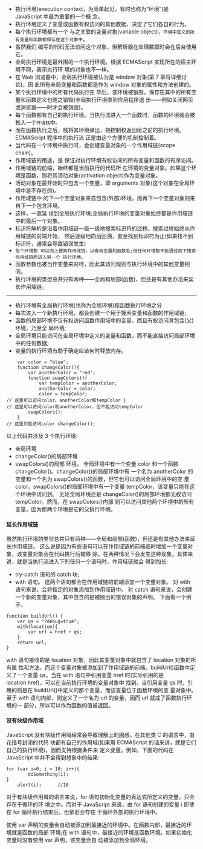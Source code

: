 - 执行环境(execution context，为简单起见，有时也称为“环境”)是 JavaScript 中最为重要的一个概 念。
- 执行环境定义了变量或函数有权访问的其他数据，决定了它们各自的行为。
- 每个执行环境都有一个 与之关联的变量对象(variable object)，`环境中定义的所有变量和函数都保存在这个对象中`。
- 虽然我们 编写的代码无法访问这个对象，但解析器在处理数据时会在后台使用它。
- 全局执行环境是最外围的一个执行环境。根据 ECMAScript 实现所在的宿主环境不同，表示执行环 境的对象也不一样。
- 在 Web 浏览器中，全局执行环境被认为是 window 对象(第 7 章将详细讨论)，因 此所有全局变量和函数都是作为 window 对象的属性和方法创建的。
- 某个执行环境中的所有代码执行完 毕后，该环境被销毁，保存在其中的所有变量和函数定义也随之销毁(全局执行环境直到应用程序退 出——例如关闭网页或浏览器——时才会被销毁)。
- 每个函数都有自己的执行环境。当执行流进入一个函数时，函数的环境就会被推入一个`环境栈`中。
- 而在函数执行之后，栈将其环境弹出，把控制权返回给之前的执行环境。ECMAScript 程序中的执行流 正是由这个方便的机制控制着。
- 当代码在一个环境中执行时，会创建变量对象的一个作用域链(scope chain)。
- 作用域链的用途，是 保证对执行环境有权访问的所有变量和函数的有序访问。
- 作用域链的前端，始终都是当前执行的代码所 在环境的变量对象。如果这个环境是函数，则将其活动对象(activation object)作为变量对象。
- 活动对象在最开始时只包含一个变量，即 arguments 对象(这个对象在全局环境中是不存在的)。
- 作用域链中 的下一个变量对象来自包含(外部)环境，而再下一个变量对象则来自下一个包含环境。
- 这样，一直延 续到全局执行环境;全局执行环境的变量对象始终都是作用域链中的最后一个对象。
- 标识符解析是沿着作用域链一级一级地搜索标识符的过程。搜索过程始终从作用域链的前端开始， 然后逐级地向后回溯，直至找到标识符为止(如果找不到标识符，通常会导致错误发生)
- `每个环境都 可以向上搜索作用域链，以查询变量和函数名;但任何环境都不能通过向下搜索作用域链而进入另一个 执行环境。`
-  函数参数也被当作变量来对待，因此其访问规则与执行环境中的其他变量相同。
- 执行环境的类型总共只有两种——全局和局部(函数)，但还是有其他办法来延长作用域链。
--------
- 执行环境有全局执行环境(也称为全局环境)和函数执行环境之分
- 每次进入一个新执行环境，都会创建一个用于搜索变量和函数的作用域链;
- 函数的局部环境不仅有权访问函数作用域中的变量，而且有权访问其包含(父)环境，乃至全
  局环境;
- 全局环境只能访问在全局环境中定义的变量和函数，而不能直接访问局部环境中的任何数据;
- 变量的执行环境有助于确定应该何时释放内存。
```
    var color = "blue";
    function changeColor(){
        var anotherColor = "red";
        function swapColors(){
            var tempColor = anotherColor;
            anotherColor = color;
            color = tempColor;
// 这里可以访问color、anotherColor和tempColor }
// 这里可以访问color和anotherColor，但不能访问tempColor
        swapColors();
    }
// 这里只能访问color changeColor();

```
以上代码共涉及 3 个执行环境:
- 全局环境
- changeColor()的局部环境
- swapColors()的局部 环境。
全局环境中有一个变量 color 和一个函数 changeColor()。changeColor()的局部环境中有 一个名为 anotherColor 的变量和一个名为 swapColors()的函数，但它也可以访问全局环境中的变 量 color。swapColors()的局部环境中有一个变量 tempColor，该变量只能在这个环境中访问到。 无论全局环境还是 changeColor()的局部环境都无权访问 tempColor。然而，在 swapColors()内部 则可以访问其他两个环境中的所有变量，因为那两个环境是它的父执行环境。

#### 延长作用域链
虽然执行环境的类型总共只有两种——全局和局部(函数)，但还是有其他办法来延长作用域链。 这么说是因为有些语句可以在作用域链的前端临时增加一个变量对象，该变量对象会在代码执行后被移 除。在两种情况下会发生这种现象。具体来说，就是当执行流进入下列任何一个语句时，作用域链就会 得到加长:

- try-catch 语句的 catch 块;
- with 语句。
这两个语句都会在作用域链的前端添加一个变量对象。
对 with 语句来说，会将指定的对象添加到作用域链中。
对 catch 语句来说，会创建一个新的变量对象，其中包含的是被抛出的错误对象的声明。
下面看一个例子。
```
function buildUrl() {
    var qs = "?debug=true";
    with(location){
        var url = href + qs;
    }
    return url;
}
```
with 语句接收的是 location 对象，因此其变量对象中就包含了 location 对象的所有属 性和方法，而这个变量对象被添加到了作用域链的前端。buildUrl()函数中定义了一个变量 qs。当在 with 语句中引用变量 href 时(实际引用的是 location.href)，可以在当前执行环境的变量对象中 找到。当引用变量 qs 时，引用的则是在 buildUrl()中定义的那个变量，而该变量位于函数环境的变 量对象中。至于 with 语句内部，则定义了一个名为 url 的变量，因而 url 就成了函数执行环境的一 部分，所以可以作为函数的值被返回。

#### 没有块级作用域
JavaScript 没有块级作用域经常会导致理解上的困惑。在其他类 C 的语言中，由花括号封闭的代码 块都有自己的作用域(如果用 ECMAScript 的话来讲，就是它们自己的执行环境)，因而支持根据条件来 定义变量。例如，下面的代码在 JavaScript 中并不会得到想象中的结果:
```
for (var i=0; i < 10; i++){
        doSomething(i);
}
    alert(i);      //10

```
对于有块级作用域的语言来说，for 语句初始化变量的表达式所定义的变量，只会存在于循环的环 境之中。而对于 JavaScript 来说，由 for 语句创建的变量 i 即使在 for 循环执行结束后，也依旧会存在 于循环外部的执行环境中。


使用 var 声明的变量会自动被添加到最接近的环境中。在函数内部，最接近的环境就是函数的局部 环境;在 with 语句中，最接近的环境是函数环境。如果初始化变量时没有使用 var 声明，该变量会自 动被添加到全局环境。
